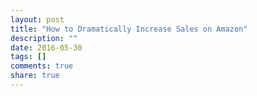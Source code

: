 ```yaml
---
layout: post
title: "How to Dramatically Increase Sales on Amazon"
description: ""
date: 2016-05-30
tags: []
comments: true
share: true
---
```




